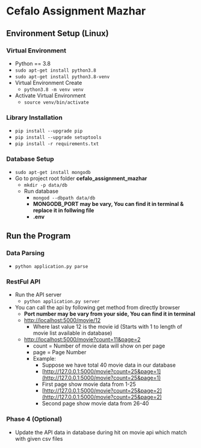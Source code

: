 # Cefalo Assignment Mazhar

## Environment Setup (Linux)
### Virtual Environment
- Python == 3.8
- `sudo apt-get install python3.8`
- `sudo apt-get install python3.8-venv`
- Virtual Environment Create
    - `python3.8 -m venv venv`
- Activate Virtual Environment
    - `source venv/bin/activate`
### Library Installation
- `pip install --upgrade pip`
- `pip install --upgrade setuptools`
- `pip install -r requirements.txt`

### Database Setup
- `sudo apt-get install mongodb`
- Go to project root folder **cefalo_assignment_mazhar**
    - `mkdir -p data/db`
    - Run database
        - `mongod --dbpath data/db`
        - **MONGODB_PORT may be vary, You can find it in terminal & replace it in follwing file**
        - **.env**


## Run the Program
### Data Parsing
- `python application.py parse`
### RestFul API
- Run the API server
    - `python application.py server`
- You can call the api by following get method from directly browser
    - **Port number may be vary from your side, You can find it in terminal**
    - [http://localhost:5000/movie/12](http://localhost:5000/movie/12)
        - Where last value 12 is the movie id (Starts with 1 to length of movie list available in database)
    - [http://localhost:5000/movie?count=11&page=2](http://localhost:5000/movie?count=11&page=2)
        - count = Number of movie data will show on per page
        - page = Page Number
        - Example:
            - Suppose we have total 40 movie data in our database
            - [http://127.0.0.1:5000/movie?count=25&page=1](http://127.0.0.1:5000/movie?count=25&page=1)
            - First page show movie data from 1-25
            - [http://127.0.0.1:5000/movie?count=25&page=2](http://127.0.0.1:5000/movie?count=25&page=2)
            - Second page show movie data from 26-40

### Phase 4 (Optional)
- Update the API data in database during hit on movie api which match with given csv files




